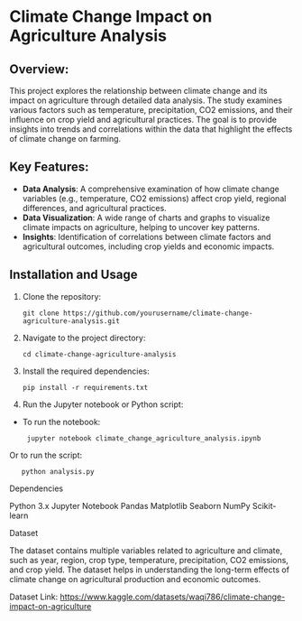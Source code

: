 # Climate Change Impact on Agriculture Analysis

## Overview:

This project explores the relationship between climate change and its impact on agriculture through detailed data analysis. The study examines various factors such as temperature, precipitation, CO2 emissions, and their influence on crop yield and agricultural practices. The goal is to provide insights into trends and correlations within the data that highlight the effects of climate change on farming.

## Key Features:

- **Data Analysis**: A comprehensive examination of how climate change variables (e.g., temperature, CO2 emissions) affect crop yield, regional differences, and agricultural practices.
- **Data Visualization**: A wide range of charts and graphs to visualize climate impacts on agriculture, helping to uncover key patterns.
- **Insights**: Identification of correlations between climate factors and agricultural outcomes, including crop yields and economic impacts.

## Installation and Usage

1. Clone the repository:

   
       git clone https://github.com/yourusername/climate-change-agriculture-analysis.git


2. Navigate to the project directory:


       cd climate-change-agriculture-analysis


3. Install the required dependencies:


       pip install -r requirements.txt


4. Run the Jupyter notebook or Python script:

- To run the notebook:


       jupyter notebook climate_change_agriculture_analysis.ipynb


Or to run the script:



       python analysis.py



Dependencies

Python 3.x
Jupyter Notebook
Pandas
Matplotlib
Seaborn
NumPy
Scikit-learn



Dataset

The dataset contains multiple variables related to agriculture and climate, such as year, region, crop type, temperature, precipitation, CO2 emissions, and crop yield. The dataset helps in understanding the long-term effects of climate change on agricultural production and economic outcomes.

Dataset Link: https://www.kaggle.com/datasets/waqi786/climate-change-impact-on-agriculture
